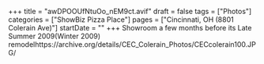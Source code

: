 +++
title = "awDPOOUfNtuOo_nEM9ct.avif"
draft = false
tags = ["Photos"]
categories = ["ShowBiz Pizza Place"]
pages = ["Cincinnati, OH (8801 Colerain Ave)"]
startDate = ""
+++
Showroom a few months before its Late Summer 2009(Winter 2009) remodelhttps://archive.org/details/CEC_Colerain_Photos/CECcolerain100.JPG/
